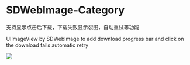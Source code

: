 SDWebImage-Category
===================

支持显示点击后下载，下载失败显示裂图，自动重试等功能

UIImageView by SDWebImage to add download progress bar and click on the download fails automatic retry


![](https://raw.githubusercontent.com/li6185377/SDWebImage-Category/master/demo.gif)

